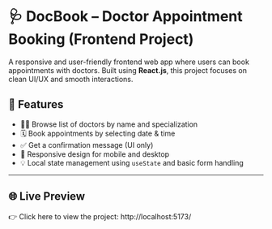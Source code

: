 # 🩺 DocBook – Doctor Appointment Booking (Frontend Project)

A responsive and user-friendly frontend web app where users can book appointments with doctors. Built using **React.js**, this project focuses on clean UI/UX and smooth interactions.

## 🚀 Features

- 👨‍⚕️ Browse list of doctors by name and specialization  
- 🗓️ Book appointments by selecting date & time  
- ✅ Get a confirmation message (UI only)  
- 📱 Responsive design for mobile and desktop  
- 💡 Local state management using `useState` and basic form handling

---

## 🌐 Live Preview

👉 Click here to view the project: http://localhost:5173/

